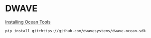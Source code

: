 # DWAVE

[Installing Ocean Tools](https://docs.ocean.dwavesys.com/en/latest/overview/install.html)

```sh
pip install git+https://github.com/dwavesystems/dwave-ocean-sdk
```
